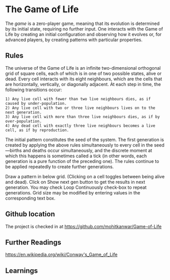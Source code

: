 The Game of Life
================
The *game* is a zero-player game, meaning that its evolution is determined by its initial state, requiring no further input. One interacts with the Game of Life by creating an initial configuration and observing how it evolves or, for advanced players, by creating patterns with particular properties.

Rules
-----
The universe of the Game of Life is an infinite two-dimensional orthogonal grid of square cells, each of which is in one of two possible states, alive or dead. Every cell interacts with its eight neighbours, which are the cells that are horizontally, vertically, or diagonally adjacent. At each step in time, the following transitions occur:

    1) Any live cell with fewer than two live neighbours dies, as if caused by under-population.
    2) Any live cell with two or three live neighbours lives on to the next generation.
    3) Any live cell with more than three live neighbours dies, as if by over-population.
    4) Any dead cell with exactly three live neighbours becomes a live cell, as if by reproduction.


The initial pattern constitutes the seed of the system. The first generation is created by applying the above rules simultaneously to every cell in the seed—births and deaths occur simultaneously, and the discrete moment at which this happens is sometimes called a tick (in other words, each generation is a pure function of the preceding one). The rules continue to be applied repeatedly to create further generations.

Draw a pattern in below grid. (Clicking on a cell toggles between being alive and dead). Click on Show next gen button to get the results in next generation.
You may check Loop Continuously check-box to repeat generations. Grid size may be modified by entering values in the corresponding text box.

<div id="universeHolder"></div>
<script  src="/js/projects/game-of-life/game-of-life.js"></script>

Github location
---------------
The project is checked in at https://github.com/mohitkanwar/Game-of-Life

Further Readings
----------------

https://en.wikipedia.org/wiki/Conway's_Game_of_Life

Learnings
---------
